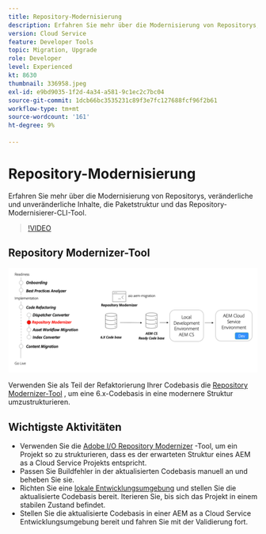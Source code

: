 ```yaml
---
title: Repository-Modernisierung
description: Erfahren Sie mehr über die Modernisierung von Repositorys, veränderliche und unveränderliche Inhalte, die Paketstruktur und das Repository-Modernisierer-CLI-Tool.
version: Cloud Service
feature: Developer Tools
topic: Migration, Upgrade
role: Developer
level: Experienced
kt: 8630
thumbnail: 336958.jpeg
exl-id: e9bd9035-1f2d-4a34-a581-9c1ec2c7bc04
source-git-commit: 1dcb66bc3535231c89f3e7fc127688fcf96f2b61
workflow-type: tm+mt
source-wordcount: '161'
ht-degree: 9%

---
```


# Repository-Modernisierung

Erfahren Sie mehr über die Modernisierung von Repositorys, veränderliche und unveränderliche Inhalte, die Paketstruktur und das Repository-Modernisierer-CLI-Tool.

>[!VIDEO](https://video.tv.adobe.com/v/336958/?quality=12&learn=on)

## Repository Modernizer-Tool

![Repository Modernizer](./assets/repository-modernizer.png)

Verwenden Sie als Teil der Refaktorierung Ihrer Codebasis die [Repository Modernizer-Tool](https://experienceleague.adobe.com/docs/experience-manager-cloud-service/moving/refactoring-tools/repo-modernizer.html?lang=de) , um eine 6.x-Codebasis in eine modernere Struktur umzustrukturieren.

## Wichtigste Aktivitäten

* Verwenden Sie die [Adobe I/O Repository Modernizer](https://github.com/adobe/aio-cli-plugin-aem-cloud-service-migration#command-aio-aem-migrationrepository-modernizer) -Tool, um ein Projekt so zu strukturieren, dass es der erwarteten Struktur eines AEM as a Cloud Service Projekts entspricht.
* Passen Sie Buildfehler in der aktualisierten Codebasis manuell an und beheben Sie sie.
* Richten Sie eine [lokale Entwicklungsumgebung](https://experienceleague.adobe.com/docs/experience-manager-learn/cloud-service/local-development-environment-set-up/overview.html?lang=de) und stellen Sie die aktualisierte Codebasis bereit. Iterieren Sie, bis sich das Projekt in einem stabilen Zustand befindet.
* Stellen Sie die aktualisierte Codebasis in einer AEM as a Cloud Service Entwicklungsumgebung bereit und fahren Sie mit der Validierung fort.
